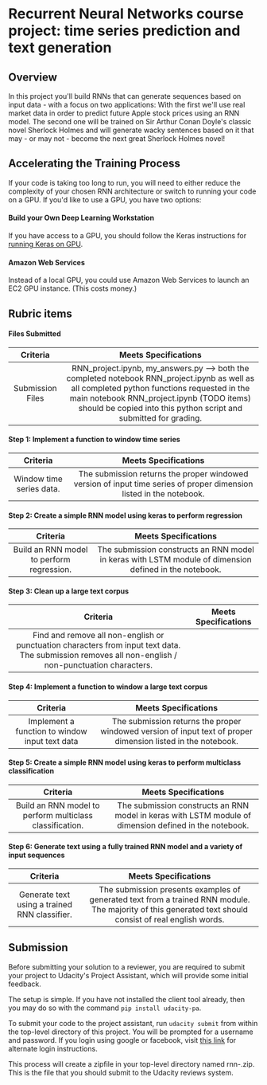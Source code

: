 # Recurrent Neural Networks course project: time series prediction and text generation

## Overview
In this project you'll build RNNs that can generate sequences based on input data - with a focus on two applications: With the first we'll use real market data in order to predict future Apple stock prices using an RNN model. The second one will be trained on Sir Arthur Conan Doyle's classic novel Sherlock Holmes and will generate wacky sentences based on it that may - or may not - become the next great Sherlock Holmes novel!

## Accelerating the Training Process

If your code is taking too long to run, you will need to either reduce the complexity of your chosen RNN architecture or switch to running your code on a GPU.  If you'd like to use a GPU, you have two options:

#### Build your Own Deep Learning Workstation

If you have access to a GPU, you should follow the Keras instructions for [running Keras on GPU](https://keras.io/getting-started/faq/#how-can-i-run-keras-on-gpu).

#### Amazon Web Services

Instead of a local GPU, you could use Amazon Web Services to launch an EC2 GPU instance. (This costs money.)


## Rubric items

#### Files Submitted

| Criteria       		|     Meets Specifications	        			            |
|:---------------------:|:---------------------------------------------------------:|
| Submission Files      |  RNN_project.ipynb, my_answers.py --> both the completed notebook  RNN_project.ipynb as well as all completed python functions requested in the main notebook RNN_project.ipynb (TODO items) should be copied into this python script and submitted for grading.		|

#### Step 1:  Implement a function to window time series
| Criteria       		|     Meets Specifications	        			            |
|:---------------------:|:---------------------------------------------------------:|
| Window time series data. |  The submission returns the proper windowed version of input time series of proper dimension listed in the notebook.  |


#### Step 2: Create a simple RNN model using keras to perform regression

| Criteria       		|     Meets Specifications	        			            |
|:---------------------:|:---------------------------------------------------------:|
| Build an RNN model to perform regression. |  The submission constructs an RNN model in keras with LSTM module of dimension defined in the notebook.        |


#### Step 3: Clean up a large text corpus

| Criteria       		|     Meets Specifications	        			            |
|:---------------------:|:---------------------------------------------------------:|
| Find and remove all non-english or punctuation characters from input text data.  The submission removes all non-english / non-punctuation characters.  |


#### Step 4: Implement a function to window a large text corpus

| Criteria       		|     Meets Specifications	        			            |
|:---------------------:|:---------------------------------------------------------:|
| Implement a function to window input text data| The submission returns the proper windowed version of input text of proper dimension listed in the notebook.  |


#### Step 5: Create a simple RNN model using keras to perform multiclass classification

| Criteria       		|     Meets Specifications	        			            |
|:---------------------:|:---------------------------------------------------------:|
| Build an RNN model to perform multiclass classification. |  The submission constructs an RNN model in keras with LSTM module of dimension defined in the notebook.        |


#### Step 6: Generate text using a fully trained RNN model and a variety of input sequences
| Criteria       		|     Meets Specifications	        			            |
|:---------------------:|:---------------------------------------------------------:|
| Generate text using a trained RNN classifier.   | The submission presents examples of generated text from a trained RNN module.  The majority of this generated text should consist of real english words. |

## Submission
Before submitting your solution to a reviewer, you are required to submit your project to Udacity's Project Assistant, which will provide some initial feedback.  

The setup is simple.  If you have not installed the client tool already, then you may do so with the command `pip install udacity-pa`.  

To submit your code to the project assistant, run `udacity submit` from within the top-level directory of this project.  You will be prompted for a username and password.  If you login using google or facebook, visit [this link](https://project-assistant.udacity.com/auth_tokens/jwt_login) for alternate login instructions.

This process will create a zipfile in your top-level directory named rnn-<id>.zip.  This is the file that you should submit to the Udacity reviews system.
